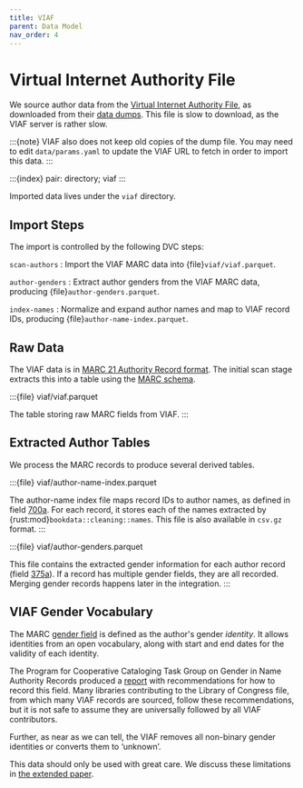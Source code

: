 ```yaml
---
title: VIAF
parent: Data Model
nav_order: 4
---
```


# Virtual Internet Authority File

We source author data from the [Virtual Internet Authority File](http://viaf.org), as downloaded from
their [data dumps](http://viaf.org/viaf/data).  This file is slow to download, as the VIAF server is
rather slow.

:::{note}
VIAF also does not keep old copies of the dump file.  You may need to edit
`data/params.yaml` to update the VIAF URL to fetch in order to import this data.
:::

:::{index} pair: directory; viaf
:::

Imported data lives under the `viaf` directory.

## Import Steps

The import is controlled by the following DVC steps:

`scan-authors`
:   Import the VIAF MARC data into {file}`viaf/viaf.parquet`.

`author-genders`
:   Extract author genders from the VIAF MARC data, producing {file}`author-genders.parquet`.

`index-names`
:   Normalize and expand author names and map to VIAF record IDs, producing {file}`author-name-index.parquet`.

## Raw Data

The VIAF data is in [MARC 21 Authority Record format](https://www.loc.gov/marc/authority/).  The initial
scan stage extracts this into a table using the [MARC schema](marc-format).

:::{file} viaf/viaf.parquet

The table storing raw MARC fields from VIAF.
:::

## Extracted Author Tables

We process the MARC records to produce several derived tables.

:::{file} viaf/author-name-index.parquet

The author-name index file maps record IDs to author names, as defined in field [700a][].  For each record, it stores each of the
names extracted by {rust:mod}`bookdata::cleaning::names`.  This file is also available in `csv.gz` format.
:::

:::{file} viaf/author-genders.parquet

This file contains the extracted gender information for each author record (field [375a][]).  If a record has multiple
gender fields, they are all recorded.  Merging gender records happens later in the integration.
:::

[700a]: https://www.loc.gov/marc/authority/ad700.html
[375a]: https://www.loc.gov/marc/authority/ad375.html

## VIAF Gender Vocabulary

The MARC [gender field][375a] is defined as the author's gender *identity*.  It
allows identities from an open vocabulary, along with start and end dates for
the validity of each identity.

The Program for Cooperative Cataloging Task Group on Gender in Name Authority Records produced a
[report](https://www.loc.gov/aba/pcc/documents/Gender_375%20field_RecommendationReport.pdf) with
recommendations for how to record this field.  Many libraries contributing to the Library of Congress
file, from which many VIAF records are sourced, follow these recommendations, but it is not safe
to assume they are universally followed by all VIAF contributors.

Further, as near as we can tell, the VIAF removes all non-binary gender identities or converts them
to ‘unknown’.

This data should only be used with great care.  We discuss these limitations in
[the extended paper](https://md.ekstrandom.net/pubs/bag-extended).

